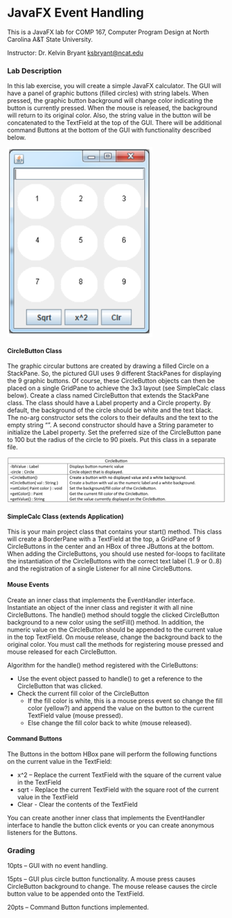 # JavaFX Event Handling

This is a JavaFX lab for COMP 167, Computer Program Design at North Carolina A&T State University.

Instructor: Dr. Kelvin Bryant ksbryant@ncat.edu

### Lab Description

In this lab exercise, you will create a simple JavaFX calculator. The GUI will have a panel of graphic buttons (filled circles) with string labels. When pressed, the graphic button background will change color indicating the button is currently pressed. When the mouse is released, the background will return to its original color. Also, the string value in the button will be concatenated to the TextField at the top of the GUI. There will be additional command Buttons at the bottom of the GUI with functionality described below.

![Calculator App Layout](https://github.com/NCATCS/images/blob/master/Figure10-01.png)

#### CircleButton Class

The graphic circular buttons are created by drawing a filled Circle on a StackPane. So, the pictured GUI uses 9 different StackPanes for displaying the 9 graphic buttons. Of course, these CircleButton objects can then be placed on a single GridPane to achieve the 3x3 layout (see SimpleCalc class below). Create a class named CircleButton that extends the StackPane class. The class should have a Label property and a Circle property. By default, the background of the circle should be white and the text black. The no-arg constructor sets the colors to their defaults and the text to the empty string “”. A second constructor should have a String parameter to initialize the Label property. Set the preferred size of the CircleButton pane to 100 but the radius of the circle to 90 pixels. Put this class in a separate file.

![CircleButton UML Diagram](https://github.com/NCATCS/images/blob/master/Figure10-02.png)

#### SimpleCalc Class (extends Application)

This is your main project class that contains your start() method. This class will create a BorderPane with a TextField at the top, a GridPane of 9 CircleButtons in the center and an HBox of three JButtons at the bottom. When adding the CircleButtons, you should use nested for-loops to facilitate the instantiation of the CircleButtons with the correct text label (1..9 or 0..8) and the registration of a single Listener for all nine CircleButtons.

#### Mouse Events

Create an inner class that implements the EventHandler<MouseEvent> interface. Instantiate an object of the inner class and register it with all nine CircleButtons. The handle() method should toggle the clicked CircleButton background to a new color using the setFill() method. In addition, the numeric value on the CircleButton should be appended to the current value in the top TextField. On mouse release, change the background back to the original color. You must call the methods for registering mouse pressed and mouse released for each CircleButton.

Algorithm for the handle() method registered with the CirleButtons:
- Use the event object passed to handle() to get a reference to the CircleButton that was clicked.
- Check the current fill color of the CircleButton
  - If the fill color is white, this is a mouse press event so change the fill color (yellow?) and append the value on the button to the current TextField value (mouse pressed).
  - Else change the fill color back to white (mouse released).
  
#### Command Buttons

The Buttons in the bottom HBox pane will perform the following functions on the current value in the TextField:
- x^2 – Replace the current TextField with the square of the current value in the TextField
- sqrt - Replace the current TextField with the square root of the current value in the TextField
- Clear - Clear the contents of the TextField

You can create another inner class that implements the EventHandler interface to handle the button click events or you can create anonymous listeners for the Buttons.

### Grading

10pts – GUI with no event handling.

15pts – GUI plus circle button functionality. A mouse press causes CircleButton background to change. The mouse release causes the circle button value to be appended onto the TextField.

20pts – Command Button functions implemented.
